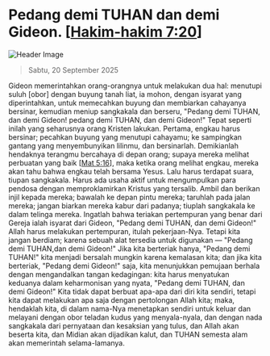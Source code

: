 
# Pedang demi TUHAN dan demi Gideon. [[Hakim-hakim 7:20](http://alkitab.sabda.org/?Hakim-hakim%207:20)]

![Header Image](https://alkitab.app/slice/sunrise.jpg)

> Sabtu, 20 September 2025

Gideon memerintahkan orang-orangnya untuk melakukan dua hal: menutupi suluh [obor] dengan buyung tanah liat, ia mohon, dengan isyarat yang diperintahkan, untuk memecahkan buyung dan membiarkan cahayanya bersinar, kemudian meniup sangkakala dan berseru, "Pedang demi TUHAN, dan demi Gideon! pedang demi TUHAN, dan demi Gideon!" Tepat seperti inilah yang seharusnya orang Kristen lakukan. Pertama, engkau harus bersinar; pecahkan buyung yang menutupi cahayamu; ke sampingkan gantang yang menyembunyikan lilinmu, dan bersinarlah. Demikianlah hendaknya terangmu bercahaya di depan orang; supaya mereka melihat perbuatan yang baik [[Mat 5:16](http://alkitab.sabda.org/?Mat%205:16)], maka ketika orang melihat engkau, mereka akan tahu bahwa engkau telah bersama Yesus. Lalu harus terdapat suara, tiupan sangkakala. Harus ada usaha aktif untuk mengumpulkan para pendosa dengan memproklamirkan Kristus yang tersalib. Ambil dan berikan injil kepada mereka; bawalah ke depan pintu mereka; taruhlah pada jalan mereka; jangan biarkan mereka kabur dari padanya; tiuplah sangkakala ke dalam telinga mereka. Ingatlah bahwa teriakan pertempuran yang benar dari Gereja ialah isyarat dari Gideon, "Pedang demi TUHAN, dan demi Gideon!" Allah harus melakukan pertempuran, itulah pekerjaan-Nya. Tetapi kita jangan berdiam; karena sebuah alat tersedia untuk digunakan — "Pedang demi TUHAN,dan demi Gideon!" Jika kita berteriak hanya, "Pedang demi TUHAN!" kita menjadi bersalah mungkin karena kemalasan kita; dan jika kita berteriak, "Pedang demi Gideon!" saja, kita menunjukkan pemujaan berhala dengan mengandalkan tangan kedagingan: kita harus menyatukan keduanya dalam keharmonisan yang nyata, "Pedang demi TUHAN, dan demi Gideon!" Kita tidak dapat berbuat apa-apa dari diri kita sendiri, tetapi kita dapat melakukan apa saja dengan pertolongan Allah kita; maka, hendaklah kita, di dalam nama-Nya menetapkan sendiri untuk keluar dan melayani dengan obor teladan kudus yang menyala-nyala, dan dengan nada sangkakala dari pernyataan dan kesaksian yang tulus, dan Allah akan beserta kita, dan Midian akan dijadikan kalut, dan TUHAN semesta alam akan memerintah selama-lamanya.
    